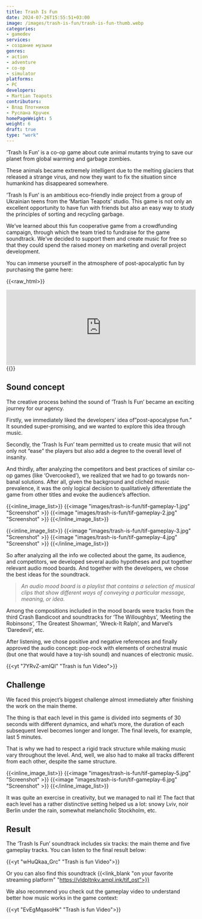 ```yaml
---
title: Trash Is Fun
date: 2024-07-26T15:55:51+03:00
image: /images/trash-is-fun/trash-is-fun-thumb.webp
categories:
- gamedev
services:
- создание музыки
genres:
- action
- adventure
- co-op
- simulator
platforms:
- PC
developers:
- Martian Teapots
contributors:
- Влад Плотников
- Руслана Кручек
homePageWeight: 5
weight: 6
draft: true
type: "work"
---
```


‘Trash Is Fun’ is a co-op game about cute animal mutants trying to save our planet from global warming and garbage zombies.

These animals became extremely intelligent due to the melting glaciers that released a strange virus, and now they want to fix the situation since humankind has disappeared somewhere.

‘Trash Is Fun’ is an ambitious eco-friendly indie project from a group of Ukrainian teens from the ‘Martian Teapots’ studio. This game is not only an excellent opportunity to have fun with friends but also an easy way to study the principles of sorting and recycling garbage.

We’ve learned about this fun cooperative game from a crowdfunding campaign, through which the team tried to fundraise for the game soundtrack. We’ve decided to support them and create music for free so that they could spend the raised money on marketing and overall project development.

You can immerse yourself in the atmosphere of post-apocalyptic fun by purchasing the game here:

{{<raw_html>}}
<iframe loading="lazy" src="https://store.steampowered.com/widget/1671310/" frameborder="0" width="100%" height="200"></iframe>
{{</raw_html>}}

## Sound concept

The creative process behind the sound of ‘Trash Is Fun’ became an exciting journey for our agency.

Firstly, we immediately liked the developers’ idea of ​​”post-apocalypse fun.” It sounded super-promising, and we wanted to explore this idea through music.

Secondly, the ‘Trash Is Fun’ team permitted us to create music that will not only not “ease” the players but also add a degree to the overall level of insanity.

And thirdly, after analyzing the competitors and best practices of similar co-op games (like ‘Overcooked’), we realized that we had to go towards non-banal solutions. After all, given the background and clichéd music prevalence, it was the only logical decision to qualitatively differentiate the game from other titles and evoke the audience’s affection.

{{<inline_image_list>}}
{{<image "images/trash-is-fun/tif-gameplay-1.jpg" "Screenshot" >}}
{{<image "images/trash-is-fun/tif-gameplay-2.jpg" "Screenshot" >}}
{{</inline_image_list>}}

{{<inline_image_list>}}
{{<image "images/trash-is-fun/tif-gameplay-3.jpg" "Screenshot" >}}
{{<image "images/trash-is-fun/tif-gameplay-4.jpg" "Screenshot" >}}
{{</inline_image_list>}}

So after analyzing all the info we collected about the game, its audience, and competitors, we developed several audio hypotheses and put together relevant audio mood boards. And together with the developers, we chose the best ideas for the soundtrack.  

>*An audio mood board is а playlist that contains a selection of musical clips that show different ways of conveying a particular message, meaning, or idea.*

Among the compositions included in the mood boards were tracks from the third Crash Bandicoot and soundtracks for ‘The Willoughbys’, ‘Meeting the Robinsons’, ‘The Greatest Showman’, ‘Wreck-It Ralph’, and Marvel’s ‘Daredevil’, etc.

After listening, we chose positive and negative references and finally approved the audio concept: pop-rock with elements of orchestral music (but one that would have a toy-ish sound) and nuances of electronic music.

{{<yt "7YRvZ-amIQI" "Trash is fun Video">}}

## Challenge

We faced this project’s biggest challenge almost immediately after finishing the work on the main theme.

The thing is that each level in this game is divided into segments of 30 seconds with different dynamics, and what’s more, the duration of each subsequent level becomes longer and longer. The final levels, for example, last 5 minutes.

That is why we had to respect a rigid track structure while making music vary throughout the level. And, well, we also had to make all tracks different from each other,  despite the same structure.

{{<inline_image_list>}}
{{<image "images/trash-is-fun/tif-gameplay-5.jpg" "Screenshot" >}}
{{<image "images/trash-is-fun/tif-gameplay-6.jpg" "Screenshot" >}}
{{</inline_image_list>}}

It was quite an exercise in creativity, but we managed to nail it! The fact that each level has a rather distinctive setting helped us a lot: snowy Lviv, noir Berlin under the rain, somewhat melancholic Stockholm, etc.

## Result

The ‘Trash Is Fun’ soundtrack includes six tracks: the main theme and five gameplay tracks. You can listen to the final result below:

{{<yt "wHuQkaa_Grc" "Trash is fun Video">}}

Or you can also find this soundtrack  {{<link_blank "on your favorite streaming platform" "https://vldpltnkv.ampl.ink/tif_ost">}}

We also recommend you check out the gameplay video to understand better how music works in the game context:

{{<yt "EvEgMqasoHk" "Trash is fun Video">}}